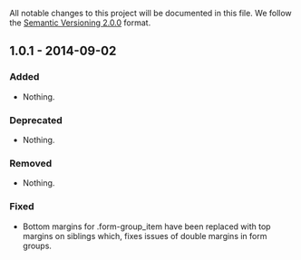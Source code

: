 All notable changes to this project will be documented in this file.
We follow the [Semantic Versioning 2.0.0](http://semver.org/) format.


## 1.0.1 - 2014-09-02

### Added
- Nothing.

### Deprecated
- Nothing.

### Removed
- Nothing.

### Fixed
- Bottom margins for .form-group_item have been replaced with top margins on
  siblings which, fixes issues of double margins in form groups.
